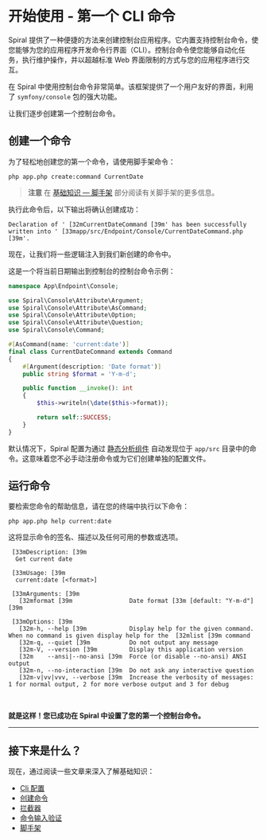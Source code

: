 # 开始使用 - 第一个 CLI 命令

Spiral 提供了一种便捷的方法来创建控制台应用程序。它内置支持控制台命令，使您能够为您的应用程序开发命令行界面（CLI）。控制台命令使您能够自动化任务，执行维护操作，并以超越标准 Web 界面限制的方式与您的应用程序进行交互。

在 Spiral 中使用控制台命令非常简单。该框架提供了一个用户友好的界面，利用了 `symfony/console` 包的强大功能。

让我们逐步创建第一个控制台命令。

## 创建一个命令

为了轻松地创建您的第一个命令，请使用脚手架命令：

```terminal
php app.php create:command CurrentDate
```

> **注意**
> 在 [基础知识 — 脚手架](../basics/scaffolding.md#console-command) 部分阅读有关脚手架的更多信息。

执行此命令后，以下输出将确认创建成功：

```output
Declaration of ' [32mCurrentDateCommand [39m' has been successfully written into ' [33mapp/src/Endpoint/Console/CurrentDateCommand.php [39m'.
```

现在，让我们将一些逻辑注入到我们新创建的命令中。

这是一个将当前日期输出到控制台的控制台命令示例：

```php app/src/App/Endpoint/Console/CurrentDateCommand.php
namespace App\Endpoint\Console;

use Spiral\Console\Attribute\Argument;
use Spiral\Console\Attribute\AsCommand;
use Spiral\Console\Attribute\Option;
use Spiral\Console\Attribute\Question;
use Spiral\Console\Command;

#[AsCommand(name: 'current:date')]
final class CurrentDateCommand extends Command
{
    #[Argument(description: 'Date format')]
    public string $format = 'Y-m-d';

    public function __invoke(): int
    {
        $this->writeln(\date($this->format));

        return self::SUCCESS;
    }
}
```

默认情况下，Spiral 配置为通过 [静态分析组件](../advanced/tokenizer.md) 自动发现位于 `app/src` 目录中的命令。这意味着您不必手动注册命令或为它们创建单独的配置文件。

## 运行命令

要检索您命令的帮助信息，请在您的终端中执行以下命令：

```terminal
php app.php help current:date
```

这将显示命令的签名、描述以及任何可用的参数或选项。

```output
 [33mDescription: [39m
  Get current date

 [33mUsage: [39m
  current:date [<format>]

 [33mArguments: [39m
   [32mformat [39m                Date format [33m [default: "Y-m-d"] [39m

 [33mOptions: [39m
   [32m-h, --help [39m            Display help for the given command. When no command is given display help for the  [32mlist [39m command
   [32m-q, --quiet [39m           Do not output any message
   [32m-V, --version [39m         Display this application version
   [32m    --ansi|--no-ansi [39m  Force (or disable --no-ansi) ANSI output
   [32m-n, --no-interaction [39m  Do not ask any interactive question
   [32m-v|vv|vvv, --verbose [39m  Increase the verbosity of messages: 1 for normal output, 2 for more verbose output and 3 for debug
```

<br>

**就是这样！您已成功在 Spiral 中设置了您的第一个控制台命令。**

<hr>

## 接下来是什么？

现在，通过阅读一些文章来深入了解基础知识：

*   [Cli 配置](../console/configuration.md)
*   [创建命令](../console/commands.md)
*   [拦截器](../console/interceptors.md)
*   [命令输入验证](../cookbook/console-validation.md)
*   [脚手架](../basics/scaffolding.md)
